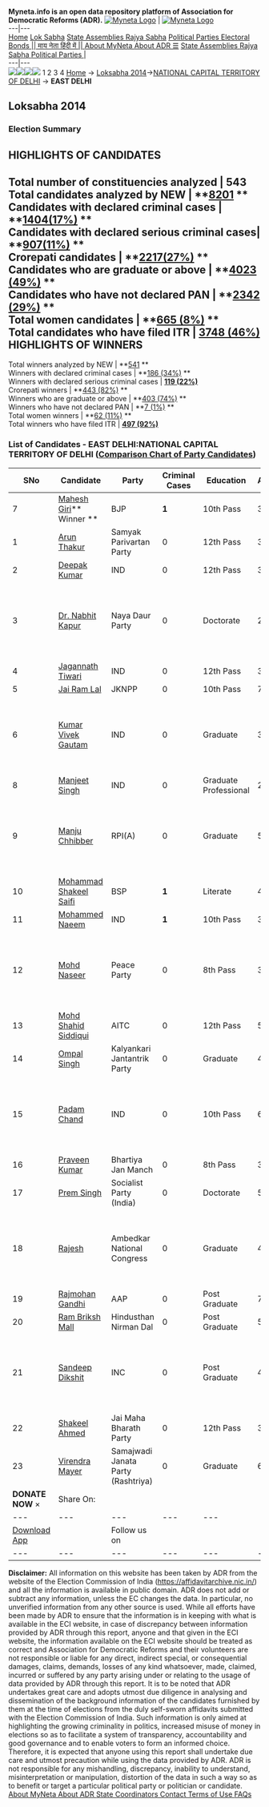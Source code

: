 **Myneta.info is an open data repository platform of Association for Democratic Reforms (ADR).**
[![Myneta Logo](https://www.myneta.info/lib/img/myneta-logo.png)](https://www.myneta.info/) | [![Myneta Logo](https://www.myneta.info/lib/img/adr-logo.png)](https://adrindia.org)  
---|---  
[Home](https://www.myneta.info/) [Lok Sabha](https://www.myneta.info/#ls "Lok Sabha") [ State Assemblies ](https://www.myneta.info/#sa "State Assemblies") [Rajya Sabha](https://www.myneta.info/#rs "Rajya Sabha") [Political Parties ](https://www.myneta.info/party "Political Parties") [ Electoral Bonds ](https://www.myneta.info/electoral_bonds "Electoral Bonds") [ || माय नेता हिंदी में || ](https://translate.google.co.in/translate?prev=hp&hl=en&js=y&u=www.myneta.info&sl=en&tl=hi&history_state0=) [ About MyNeta ](https://adrindia.org/content/about-myneta) [ About ADR ](https://adrindia.org/about-adr/who-we-are) [☰](javascript:void\(0\))
[ State Assemblies ](https://www.myneta.info/#sa "State Assemblies") [ Rajya Sabha ](https://www.myneta.info/#rs "Rajya Sabha") [ Political Parties ](https://www.myneta.info/party "Political Parties")
|   
---|---  
![](https://www.myneta.info/lib/img/banner/banner-1.png)![](https://www.myneta.info/lib/img/banner/banner-2.png)![](https://www.myneta.info/lib/img/banner/banner-3.png)![](https://www.myneta.info/lib/img/banner/banner-4.png)
1  2  3  4 
[Home](https://www.myneta.info/) → [Loksabha 2014](https://www.myneta.info/ls2014/)→[NATIONAL CAPITAL TERRITORY OF DELHI](https://www.myneta.info/ls2014/index.php?action=show_constituencies&state_id=33) → **EAST DELHI**
### 
## Loksabha 2014
###  Election Summary 
HIGHLIGHTS OF CANDIDATES  
---  
Total number of constituencies analyzed |  543   
Total candidates analyzed by NEW | **[8201](https://www.myneta.info/ls2014/index.php?action=summary&subAction=candidates_analyzed&sort=candidate#summary) **  
Candidates with declared criminal cases | **[1404(17%)](https://www.myneta.info/ls2014/index.php?action=summary&subAction=crime&sort=candidate#summary) **  
Candidates with declared serious criminal cases| **[907(11%)](https://www.myneta.info/ls2014/index.php?action=summary&subAction=serious_crime&sort=candidate#summary) **  
Crorepati candidates | **[2217(27%)](https://www.myneta.info/ls2014/index.php?action=summary&subAction=crorepati&sort=candidate#summary) **  
Candidates who are graduate or above | **[4023 (49%)](https://www.myneta.info/ls2014/index.php?action=summary&subAction=education&sort=candidate#summary) **  
Candidates who have not declared PAN | **[2342 (29%)](https://www.myneta.info/ls2014/index.php?action=summary&subAction=without_pan&sort=candidate#summary) **  
Total women candidates | **[665 (8%)](https://www.myneta.info/ls2014/index.php?action=summary&subAction=women_candidate&sort=candidate#summary) **  
Total candidates who have filed ITR | [**3748 (46%)**](https://www.myneta.info/ls2014/index.php?action=summary&subAction=filed_itr&sort=candidate#summary)  
HIGHLIGHTS OF WINNERS  
---  
Total winners analyzed by NEW | **[541](https://www.myneta.info/ls2014/index.php?action=summary&subAction=winner_analyzed&sort=candidate#summary) **  
Winners with declared criminal cases | **[186 (34%)](https://www.myneta.info/ls2014/index.php?action=summary&subAction=winner_crime&sort=candidate#summary) **  
Winners with declared serious criminal cases | **[119 (22%)](https://www.myneta.info/ls2014/index.php?action=summary&subAction=winner_serious_crime&sort=candidate#summary)**  
Crorepati winners | **[443 (82%)](https://www.myneta.info/ls2014/index.php?action=summary&subAction=winner_crorepati&sort=candidate#summary) **  
Winners who are graduate or above | **[403 (74%)](https://www.myneta.info/ls2014/index.php?action=summary&subAction=winner_education&sort=candidate#summary) **  
Winners who have not declared PAN | **[7 (1%)](https://www.myneta.info/ls2014/index.php?action=summary&subAction=winner_without_pan&sort=candidate#summary) **  
Total women winners | **[62 (11%)](https://www.myneta.info/ls2014/index.php?action=summary&subAction=winner_women&sort=candidate#summary) **  
Total winners who have filed ITR | [**497 (92%)**](https://www.myneta.info/ls2014/index.php?action=summary&subAction=winner_filed_itr&sort=candidate#summary)  
### List of Candidates - EAST DELHI:NATIONAL CAPITAL TERRITORY OF DELHI ([Comparison Chart of Party Candidates](https://www.myneta.info/ls2014/comparisonchart.php?constituency_id=453))
SNo | Candidate| Party| Criminal Cases| Education| Age| Total Assets| Liabilities  
---|---|---|---|---|---|---|---  
7  | [Mahesh Giri](https://www.myneta.info/ls2014/candidate.php?candidate_id=67)** Winner ** | BJP | **1** | 10th Pass| 39 | Rs 52,16,375 ~ 52 Lacs+ | Rs 4,00,000 ~ 4 Lacs+  
1  | [Arun Thakur](https://www.myneta.info/ls2014/candidate.php?candidate_id=1362) | Samyak Parivartan Party | 0 | 12th Pass| 39 | Rs 10,81,500 ~ 10 Lacs+ | Rs 0 ~   
2  | [Deepak Kumar](https://www.myneta.info/ls2014/candidate.php?candidate_id=1356) | IND | 0 | 12th Pass| 31 | Rs 2,36,200 ~ 2 Lacs+ | Rs 0 ~   
3  | [Dr. Nabhit Kapur](https://www.myneta.info/ls2014/candidate.php?candidate_id=1358) | Naya Daur Party | 0 | Doctorate| 26 | ![](https://myneta.info/image_v2.php?myneta_folder=ls2014&candidate_id=1358&col=ta) | ![](https://myneta.info/image_v2.php?myneta_folder=ls2014&candidate_id=1358&col=lia)  
4  | [Jagannath Tiwari](https://www.myneta.info/ls2014/candidate.php?candidate_id=1359) | IND | 0 | 12th Pass| 39 | Rs 14,76,456 ~ 14 Lacs+ | Rs 43,236 ~ 43 Thou+  
5  | [Jai Ram Lal](https://www.myneta.info/ls2014/candidate.php?candidate_id=1352) | JKNPP | 0 | 10th Pass| 79 | Rs 48,27,000 ~ 48 Lacs+ | Rs 15,000 ~ 15 Thou+  
6  | [Kumar Vivek Gautam](https://www.myneta.info/ls2014/candidate.php?candidate_id=1351) | IND | 0 | Graduate| 32 | ![](https://myneta.info/image_v2.php?myneta_folder=ls2014&candidate_id=1351&col=ta) | ![](https://myneta.info/image_v2.php?myneta_folder=ls2014&candidate_id=1351&col=lia)  
8  | [Manjeet Singh](https://www.myneta.info/ls2014/candidate.php?candidate_id=1353) | IND | 0 | Graduate Professional| 26 | Rs 1,43,000 ~ 1 Lacs+ | Rs 60,000 ~ 60 Thou+  
9  | [Manju Chhibber](https://www.myneta.info/ls2014/candidate.php?candidate_id=28) | RPI(A) | 0 | Graduate| 58 | ![](https://myneta.info/image_v2.php?myneta_folder=ls2014&candidate_id=28&col=ta) | ![](https://myneta.info/image_v2.php?myneta_folder=ls2014&candidate_id=28&col=lia)  
10  | [Mohammad Shakeel Saifi](https://www.myneta.info/ls2014/candidate.php?candidate_id=991) | BSP | **1** | Literate| 42 | Rs 2,97,43,591 ~ 2 Crore+ | Rs 4,58,360 ~ 4 Lacs+  
11  | [Mohammed Naeem](https://www.myneta.info/ls2014/candidate.php?candidate_id=1350) | IND | **1** | 10th Pass| 37 | Rs 23,14,000 ~ 23 Lacs+ | Rs 59,000 ~ 59 Thou+  
12  | [Mohd Naseer](https://www.myneta.info/ls2014/candidate.php?candidate_id=1360) | Peace Party | 0 | 8th Pass| 39 | ![](https://myneta.info/image_v2.php?myneta_folder=ls2014&candidate_id=1360&col=ta) | ![](https://myneta.info/image_v2.php?myneta_folder=ls2014&candidate_id=1360&col=lia)  
13  | [Mohd Shahid Siddiqui](https://www.myneta.info/ls2014/candidate.php?candidate_id=1367) | AITC | 0 | 12th Pass| 51 | Rs 4,00,44,000 ~ 4 Crore+ | Rs 20,10,000 ~ 20 Lacs+  
14  | [Ompal Singh](https://www.myneta.info/ls2014/candidate.php?candidate_id=1355) | Kalyankari Jantantrik Party | 0 | Graduate| 44 | Rs 90,63,978 ~ 90 Lacs+ | Rs 5,50,000 ~ 5 Lacs+  
15  | [Padam Chand](https://www.myneta.info/ls2014/candidate.php?candidate_id=1349) | IND | 0 | 10th Pass| 61 | ![](https://myneta.info/image_v2.php?myneta_folder=ls2014&candidate_id=1349&col=ta) | ![](https://myneta.info/image_v2.php?myneta_folder=ls2014&candidate_id=1349&col=lia)  
16  | [Praveen Kumar](https://www.myneta.info/ls2014/candidate.php?candidate_id=1365) | Bhartiya Jan Manch | 0 | 8th Pass| 33 | Rs 1,55,178 ~ 1 Lacs+ | Rs 1,700 ~ 1 Thou+  
17  | [Prem Singh](https://www.myneta.info/ls2014/candidate.php?candidate_id=1354) | Socialist Party (India) | 0 | Doctorate| 57 | Rs 1,36,50,000 ~ 1 Crore+ | Rs 2,00,000 ~ 2 Lacs+  
18  | [Rajesh](https://www.myneta.info/ls2014/candidate.php?candidate_id=1357) | Ambedkar National Congress | 0 | Graduate| 45 | ![](https://myneta.info/image_v2.php?myneta_folder=ls2014&candidate_id=1357&col=ta) | ![](https://myneta.info/image_v2.php?myneta_folder=ls2014&candidate_id=1357&col=lia)  
19  | [Rajmohan Gandhi](https://www.myneta.info/ls2014/candidate.php?candidate_id=494) | AAP | 0 | Post Graduate| 78 | Rs 4,82,08,736 ~ 4 Crore+ | Rs 0 ~   
20  | [Ram Briksh Mall](https://www.myneta.info/ls2014/candidate.php?candidate_id=1363) | Hindusthan Nirman Dal | 0 | Post Graduate| 58 | Rs 1,82,34,000 ~ 1 Crore+ | Rs 9,56,912 ~ 9 Lacs+  
21  | [Sandeep Dikshit](https://www.myneta.info/ls2014/candidate.php?candidate_id=493) | INC | 0 | Post Graduate| 49 | ![](https://myneta.info/image_v2.php?myneta_folder=ls2014&candidate_id=493&col=ta) | ![](https://myneta.info/image_v2.php?myneta_folder=ls2014&candidate_id=493&col=lia)  
22  | [Shakeel Ahmed](https://www.myneta.info/ls2014/candidate.php?candidate_id=1366) | Jai Maha Bharath Party | 0 | 12th Pass| 32 | Rs 8,82,000 ~ 8 Lacs+ | Rs 0 ~   
23  | [Virendra Mayer](https://www.myneta.info/ls2014/candidate.php?candidate_id=1361) | Samajwadi Janata Party (Rashtriya) | 0 | Graduate| 60 | Rs 2,31,000 ~ 2 Lacs+ | Rs 0 ~   
|  **DONATE NOW** × |  Share On:  | [](https://api.whatsapp.com/send?text=https%3A%2F%2Fmyneta.info%2Fpunjab2022%2Findex.php%3Faction%3Dshow_constituencies%26state_id%3D19) | [](https://www.facebook.com/sharer/sharer.php?u=https%3A%2F%2Fmyneta.info%2Fpunjab2022%2Findex.php%3Faction%3Dshow_constituencies%26state_id%3D19) | [](https://twitter.com/share?url=https%3A%2F%2Fmyneta.info%2Fpunjab2022%2Findex.php%3Faction%3Dshow_constituencies%26state_id%3D19)  
---|---|---|---|---  
| [ Download App ](https://play.google.com/store/apps/details?id=com.webrosoft.myneta1&pcampaignid=pcampaignidMKT-Other-global-all-co-prtnr-py-PartBadge-Mar2515-1) | [](https://play.google.com/store/apps/details?id=com.webrosoft.myneta1&pcampaignid=pcampaignidMKT-Other-global-all-co-prtnr-py-PartBadge-Mar2515-1) |  Follow us on  | [](https://www.facebook.com/adrindia.org/) | [](https://twitter.com/adrspeaks) | [](https://groups.google.com/g/national-election-watch?hl=en&pli=1) | [](https://www.instagram.com/adrspeaks/) | [](https://www.youtube.com/user/adrspeaks) | [](https://sharechat.com/profile/adrspeaks)  
---|---|---|---|---|---|---|---|---  
**Disclaimer:** All information on this website has been taken by ADR from the website of the Election Commission of India (https://affidavitarchive.nic.in/) and all the information is available in public domain. ADR does not add or subtract any information, unless the EC changes the data. In particular, no unverified information from any other source is used. While all efforts have been made by ADR to ensure that the information is in keeping with what is available in the ECI website, in case of discrepancy between information provided by ADR through this report, anyone and that given in the ECI website, the information available on the ECI website should be treated as correct and Association for Democratic Reforms and their volunteers are not responsible or liable for any direct, indirect special, or consequential damages, claims, demands, losses of any kind whatsoever, made, claimed, incurred or suffered by any party arising under or relating to the usage of data provided by ADR through this report. It is to be noted that ADR undertakes great care and adopts utmost due diligence in analysing and dissemination of the background information of the candidates furnished by them at the time of elections from the duly self-sworn affidavits submitted with the Election Commission of India. Such information is only aimed at highlighting the growing criminality in politics, increased misuse of money in elections so as to facilitate a system of transparency, accountability and good governance and to enable voters to form an informed choice. Therefore, it is expected that anyone using this report shall undertake due care and utmost precaution while using the data provided by ADR. ADR is not responsible for any mishandling, discrepancy, inability to understand, misinterpretation or manipulation, distortion of the data in such a way so as to benefit or target a particular political party or politician or candidate. 
[ About MyNeta ](https://adrindia.org/content/about-myneta) [ About ADR ](https://adrindia.org/about-adr/who-we-are) [ State Coordinators ](https://adrindia.org/about-adr/state-coordinators) [ Contact ](https://adrindia.org/contact-us) [ Terms of Use ](https://adrindia.org/content/adr-terms-use) [ FAQs ](https://adrindia.org/content/faqs)
